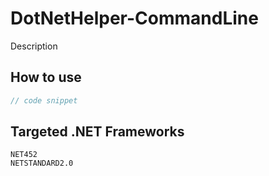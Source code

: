 # DotNetHelper-CommandLine

Description

## How to use
```csharp
// code snippet
```

## Targeted .NET Frameworks
    NET452
    NETSTANDARD2.0

